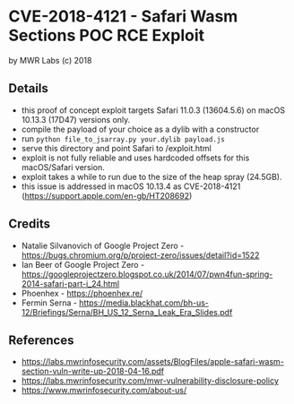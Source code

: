 # CVE-2018-4121 - Safari Wasm Sections POC RCE Exploit

by MWR Labs (c) 2018 

## Details

* this proof of concept exploit targets Safari 11.0.3 (13604.5.6) on macOS 10.13.3 (17D47) versions only.
* compile the payload of your choice as a dylib with a constructor
* run `python file_to_jsarray.py your.dylib payload.js`
* serve this directory and point Safari to /exploit.html 
* exploit is not fully reliable and uses hardcoded offsets for this macOS/Safari version. 
* exploit takes a while to run due to the size of the heap spray (24.5GB). 
* this issue is addressed in macOS 10.13.4 as CVE-2018-4121 (https://support.apple.com/en-gb/HT208692)

## Credits

* Natalie Silvanovich of Google Project Zero - https://bugs.chromium.org/p/project-zero/issues/detail?id=1522
* Ian Beer of Google Project Zero - https://googleprojectzero.blogspot.co.uk/2014/07/pwn4fun-spring-2014-safari-part-i_24.html 
* Phoenhex - https://phoenhex.re/
* Fermin Serna - https://media.blackhat.com/bh-us-12/Briefings/Serna/BH_US_12_Serna_Leak_Era_Slides.pdf 

## References

* https://labs.mwrinfosecurity.com/assets/BlogFiles/apple-safari-wasm-section-vuln-write-up-2018-04-16.pdf
* https://labs.mwrinfosecurity.com/mwr-vulnerability-disclosure-policy
* https://www.mwrinfosecurity.com/about-us/

